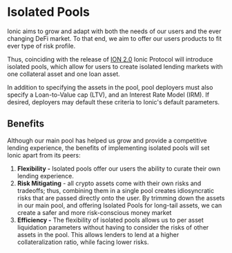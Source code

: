 # Isolated Pools

Ionic aims to grow and adapt with both the needs of our users and the ever changing DeFi market. To that end, we aim to offer our users products to fit ever type of risk profile.&#x20;

Thus, coinciding with the release of [ION 2.0](../tokenomics/stage-2-usdion/introducing-usdion.md) Ionic Protocol will introduce isolated pools, which allow for users to create isolated lending markets with one collateral asset and one loan asset.

In addition to specifying the assets in the pool, pool deployers must also specify a Loan-to-Value cap (LTV), and an Interest Rate Model (IRM). If desired, deployers may default these criteria to Ionic's default parameters.

## Benefits

Although our main pool has helped us grow and provide a competitive lending experience, the benefits of implementing isolated pools will set Ionic apart from its peers:

1. **Flexibility -** Isolated pools offer our users the ability to curate their own lending experience.
2. **Risk Mitigating** - all crypto assets come with their own risks and tradeoffs; thus, combining them in a single pool creates idiosyncratic risks that are passed directly onto the user. By trimming down the assets in our main pool, and offering Isolated Pools for long-tail assets, we can create a safer and more risk-conscious money market
3. **Efficiency -** The flexibility of isolated pools allows us to per asset liquidation parameters without having to consider the risks of other assets in the pool. This allows lenders to lend at a higher collateralization ratio, while facing lower risks.
